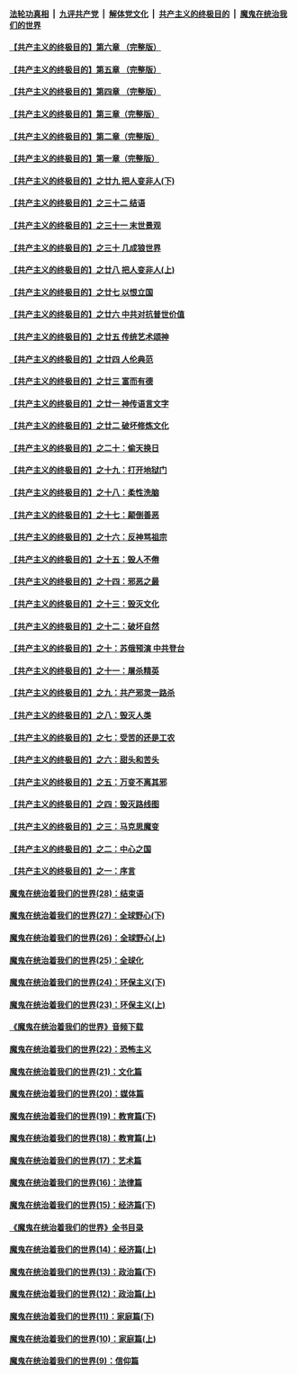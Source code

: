####  [法轮功真相](../../../../basic/blob/master/README.md?t=06070301) &nbsp;|&nbsp; [九评共产党](../../../../9ping.md/blob/master/README.md?t=06070301) &nbsp;|&nbsp; [解体党文化](../../../../jtdwh.md/blob/master/README.md?t=06070301)  &nbsp;|&nbsp; [共产主义的终极目的](../../../../gczydzjmd.md/blob/master/README.md?t=06070301) &nbsp;|&nbsp; [魔鬼在统治我们的世界](../../../../mgztzwmdsj.md/blob/master/README.md?t=06070301) 

#### [【共产主义的终极目的】第六章 （完整版）](../pages/nsc422/n11428913.md?t=06070301) 

#### [【共产主义的终极目的】第五章 （完整版）](../pages/nsc422/n11428912.md?t=06070301) 

#### [【共产主义的终极目的】第四章 （完整版）](../pages/nsc422/n11428907.md?t=06070301) 

#### [【共产主义的终极目的】第三章（完整版）](../pages/nsc422/n11428848.md?t=06070301) 

#### [【共产主义的终极目的】第二章（完整版）](../pages/nsc422/n11428831.md?t=06070301) 

#### [【共产主义的终极目的】第一章（完整版）](../pages/nsc422/n11417651.md?t=06070301) 

#### [【共产主义的终极目的】之廿九 把人变非人(下)](../pages/nsc422/n11344140.md?t=06070301) 

#### [【共产主义的终极目的】之三十二 结语](../pages/nsc422/n11360535.md?t=06070301) 

#### [【共产主义的终极目的】之三十一 末世景观](../pages/nsc422/n11351129.md?t=06070301) 

#### [【共产主义的终极目的】之三十 几成狼世界](../pages/nsc422/n11348280.md?t=06070301) 

#### [【共产主义的终极目的】之廿八 把人变非人(上)](../pages/nsc422/n11340492.md?t=06070301) 

#### [【共产主义的终极目的】之廿七 以恨立国](../pages/nsc422/n11336944.md?t=06070301) 

#### [【共产主义的终极目的】之廿六 中共对抗普世价值](../pages/nsc422/n11324785.md?t=06070301) 

#### [【共产主义的终极目的】之廿五 传统艺术颂神](../pages/nsc422/n11296396.md?t=06070301) 

#### [【共产主义的终极目的】之廿四 人伦典范](../pages/nsc422/n11296397.md?t=06070301) 

#### [【共产主义的终极目的】之廿三 富而有德](../pages/nsc422/n11283598.md?t=06070301) 

#### [【共产主义的终极目的】之廿一 神传语言文字](../pages/nsc422/n11263265.md?t=06070301) 

#### [【共产主义的终极目的】之廿二 破坏修炼文化](../pages/nsc422/n11245728.md?t=06070301) 

#### [【共产主义的终极目的】之二十：偷天换日](../pages/nsc422/n11238846.md?t=06070301) 

#### [【共产主义的终极目的】之十九：打开地狱门](../pages/nsc422/n11206376.md?t=06070301) 

#### [【共产主义的终极目的】之十八：柔性洗脑](../pages/nsc422/n11199994.md?t=06070301) 

#### [【共产主义的终极目的】之十七：颠倒善恶](../pages/nsc422/n11179782.md?t=06070301) 

#### [【共产主义的终极目的】之十六：反神骂祖宗](../pages/nsc422/n11166798.md?t=06070301) 

#### [【共产主义的终极目的】之十五：毁人不倦](../pages/nsc422/n11166792.md?t=06070301) 

#### [【共产主义的终极目的】之十四：邪恶之最](../pages/nsc422/n11150249.md?t=06070301) 

#### [【共产主义的终极目的】之十三：毁灭文化](../pages/nsc422/n11135227.md?t=06070301) 

#### [【共产主义的终极目的】之十二：破坏自然](../pages/nsc422/n11135214.md?t=06070301) 

#### [【共产主义的终极目的】之十：苏俄预演 中共登台](../pages/nsc422/n11118424.md?t=06070301) 

#### [【共产主义的终极目的】之十一：屠杀精英](../pages/nsc422/n11118442.md?t=06070301) 

#### [【共产主义的终极目的】之九：共产邪灵一路杀](../pages/nsc422/n11114139.md?t=06070301) 

#### [【共产主义的终极目的】之八：毁灭人类](../pages/nsc422/n11108503.md?t=06070301) 

#### [【共产主义的终极目的】之七：受苦的还是工农](../pages/nsc422/n11101809.md?t=06070301) 

#### [【共产主义的终极目的】之六：甜头和苦头](../pages/nsc422/n11096971.md?t=06070301) 

#### [【共产主义的终极目的】之五：万变不离其邪](../pages/nsc422/n11091285.md?t=06070301) 

#### [【共产主义的终极目的】之四：毁灭路线图](../pages/nsc422/n11086284.md?t=06070301) 

#### [【共产主义的终极目的】之三：马克思魔变](../pages/nsc422/n11061941.md?t=06070301) 

#### [【共产主义的终极目的】之二：中心之国](../pages/nsc422/n11047728.md?t=06070301) 

#### [【共产主义的终极目的】之一：序言](../pages/nsc422/n11086077.md?t=06070301) 

#### [魔鬼在统治着我们的世界(28)：结束语](../pages/nsc422/n10936246.md?t=06070301) 

#### [魔鬼在统治着我们的世界(27)：全球野心(下)](../pages/nsc422/n10928319.md?t=06070301) 

#### [魔鬼在统治着我们的世界(26)：全球野心(上)](../pages/nsc422/n10900318.md?t=06070301) 

#### [魔鬼在统治着我们的世界(25)：全球化](../pages/nsc422/n10788205.md?t=06070301) 

#### [魔鬼在统治着我们的世界(24)：环保主义(下)](../pages/nsc422/n10695307.md?t=06070301) 

#### [魔鬼在统治着我们的世界(23)：环保主义(上)](../pages/nsc422/n10688613.md?t=06070301) 

#### [《魔鬼在统治着我们的世界》音频下载](../pages/nsc422/n10635553.md?t=06070301) 

#### [魔鬼在统治着我们的世界(22)：恐怖主义](../pages/nsc422/n10614727.md?t=06070301) 

#### [魔鬼在统治着我们的世界(21)：文化篇](../pages/nsc422/n10597706.md?t=06070301) 

#### [魔鬼在统治着我们的世界(20)：媒体篇](../pages/nsc422/n10586579.md?t=06070301) 

#### [魔鬼在统治着我们的世界(19)：教育篇(下)](../pages/nsc422/n10564808.md?t=06070301) 

#### [魔鬼在统治着我们的世界(18)：教育篇(上)](../pages/nsc422/n10526970.md?t=06070301) 

#### [魔鬼在统治着我们的世界(17)：艺术篇](../pages/nsc422/n10499093.md?t=06070301) 

#### [魔鬼在统治着我们的世界(16)：法律篇](../pages/nsc422/n10485969.md?t=06070301) 

#### [魔鬼在统治着我们的世界(15)：经济篇(下)](../pages/nsc422/n10469975.md?t=06070301) 

#### [《魔鬼在统治着我们的世界》全书目录](../pages/nsc422/n10464261.md?t=06070301) 

#### [魔鬼在统治着我们的世界(14)：经济篇(上)](../pages/nsc422/n10457370.md?t=06070301) 

#### [魔鬼在统治着我们的世界(13)：政治篇(下)](../pages/nsc422/n10448270.md?t=06070301) 

#### [魔鬼在统治着我们的世界(12)：政治篇(上)](../pages/nsc422/n10444576.md?t=06070301) 

#### [魔鬼在统治着我们的世界(11)：家庭篇(下)](../pages/nsc422/n10440961.md?t=06070301) 

#### [魔鬼在统治着我们的世界(10)：家庭篇(上)](../pages/nsc422/n10435448.md?t=06070301) 

#### [魔鬼在统治着我们的世界(9)：信仰篇](../pages/nsc422/n10432159.md?t=06070301) 

